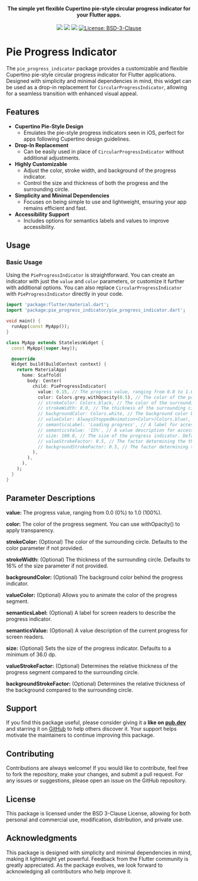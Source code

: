 <p align="center" >
  <strong>The simple yet flexible Cupertino pie-style circular progress indicator for your Flutter apps.</strong>
  <br />
  <br />
  <a href="https://pub.dev/packages/pie_progress_indicator"><img src="https://img.shields.io/pub/v/pie_progress_indicator?color=blue" /></a>
  <a href="https://github.com/olerhan/pie_progress_indicator/actions/workflows/flutter_ci.yml"><img src="https://github.com/olerhan/pie_progress_indicator/actions/workflows/flutter_ci.yml/badge.svg" /></a>
  <a href="https://github.com/olerhan/pie_progress_indicator"><img src="https://img.shields.io/github/stars/olerhan/pie_progress_indicator" /></a>
  <a href="https://opensource.org/licenses/BSD-3-Clause"><img src="https://img.shields.io/badge/license-BSD--3--Clause-blue.svg" alt="License: BSD-3-Clause"></a>
  <br />
</p>

# Pie Progress Indicator

The `pie_progress_indicator` package provides a customizable and flexible Cupertino pie-style circular progress indicator for Flutter applications. Designed with simplicity and minimal dependencies in mind, this widget can be used as a drop-in replacement for `CircularProgressIndicator`, allowing for a seamless transition with enhanced visual appeal.

## Features

- **Cupertino Pie-Style Design**
  - Emulates the pie-style progress indicators seen in iOS, perfect for apps following Cupertino design guidelines.
- **Drop-In Replacement**
  - Can be easily used in place of `CircularProgressIndicator` without additional adjustments.
- **Highly Customizable**
  - Adjust the color, stroke width, and background of the progress indicator.
  - Control the size and thickness of both the progress and the surrounding circle.
- **Simplicity and Minimal Dependencies**
  - Focuses on being simple to use and lightweight, ensuring your app remains efficient and fast.
- **Accessibility Support**
  - Includes options for semantics labels and values to improve accessibility.

## Usage

### Basic Usage
Using the `PieProgressIndicator` is straightforward. You can create an indicator with just the `value` and `color` parameters, or customize it further with additional options. You can also replace `CircularProgressIndicator` with `PieProgressIndicator` directly in your code.

```dart
import 'package:flutter/material.dart';
import 'package:pie_progress_indicator/pie_progress_indicator.dart';

void main() {
  runApp(const MyApp());
}

class MyApp extends StatelessWidget {
  const MyApp({super.key});

  @override
  Widget build(BuildContext context) {
    return MaterialApp(
      home: Scaffold(
        body: Center(
          child: PieProgressIndicator(
            value: 0.15, // The progress value, ranging from 0.0 to 1.0.
            color: Colors.grey.withOpacity(0.5), // The color of the progress segment with 50% opacity.
            // strokeColor: Colors.black, // The color of the surrounding circle. Defaults to the color parameter if not provided.
            // strokeWidth: 8.0, // The thickness of the surrounding circle. Defaults to 16% of the size if not provided.
            // backgroundColor: Colors.white, // The background color behind the progress indicator.
            // valueColor: AlwaysStoppedAnimation<Color>(Colors.blue), // An optional animation for the progress color.
            // semanticsLabel: 'Loading progress', // A label for accessibility purposes.
            // semanticsValue: '15%', // A value description for accessibility purposes.
            // size: 100.0, // The size of the progress indicator. Defaults to 36.0 dp minimum if not provided.
            // valueStrokeFactor: 0.5, // The factor determining the thickness of the progress segment relative to the surrounding circle.
            // backgroundStrokeFactor: 0.5, // The factor determining the thickness of the background relative to the surrounding circle.
          ),
        ),
      ),
    );
  }
}
```

## Parameter Descriptions

**value:** The progress value, ranging from 0.0 (0%) to 1.0 (100%).

**color:** The color of the progress segment. You can use withOpacity() to apply transparency.

**strokeColor:** (Optional) The color of the surrounding circle. Defaults to the color parameter if not provided.

**strokeWidth:** (Optional) The thickness of the surrounding circle. Defaults to 16% of the size parameter if not provided.

**backgroundColor:** (Optional) The background color behind the progress indicator.

**valueColor:** (Optional) Allows you to animate the color of the progress segment.

**semanticsLabel:** (Optional) A label for screen readers to describe the progress indicator.

**semanticsValue:** (Optional) A value description of the current progress for screen readers.

**size:** (Optional) Sets the size of the progress indicator. Defaults to a minimum of 36.0 dp.

**valueStrokeFactor:** (Optional) Determines the relative thickness of the progress segment compared to the surrounding circle.

**backgroundStrokeFactor:** (Optional) Determines the relative thickness of the background compared to the surrounding circle.

## Support

If you find this package useful, please consider giving it a **like on [pub.dev](https://pub.dev/packages/pie_progress_indicator)** and starring it on [GitHub](https://github.com/olerhan/pie_progress_indicator) to help others discover it. Your support helps motivate the maintainers to continue improving this package.

## Contributing

Contributions are always welcome! If you would like to contribute, feel free to fork the repository, make your changes, and submit a pull request. For any issues or suggestions, please open an issue on the GitHub repository.

## License

This package is licensed under the BSD 3-Clause License, allowing for both personal and commercial use, modification, distribution, and private use.

## Acknowledgments

This package is designed with simplicity and minimal dependencies in mind, making it lightweight yet powerful. Feedback from the Flutter community is greatly appreciated. As the package evolves, we look forward to acknowledging all contributors who help improve it.